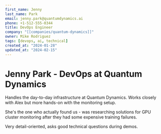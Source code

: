 ```yaml
---
first_name: Jenny
last_name: Park
email: jenny.park@quantumdynamics.ai
phone: +1-512-555-0344
title: DevOps Engineer
company: "[[companies/quantum-dynamics]]"
owner: Mike Rodriguez
tags: [devops, ai, technical]
created_at: "2024-01-28"
updated_at: "2024-02-15"
---
```


# Jenny Park - DevOps at Quantum Dynamics

Handles the day-to-day infrastructure at Quantum Dynamics. Works closely with Alex but more hands-on with the monitoring setup.

She's the one who actually found us - was researching solutions for GPU cluster monitoring after they had some expensive training failures.

Very detail-oriented, asks good technical questions during demos.